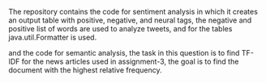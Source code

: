 The repository contains the code for sentiment analysis in which it creates an output table with positive, negative, and neural tags, the negative and positive list of words are used to analyze tweets, and for the tables java.util.Formatter is used.

and the code for semantic analysis, the task in this question is to find TF-IDF for the news articles used in assignment-3, the goal is to find the document with the highest relative frequency.
